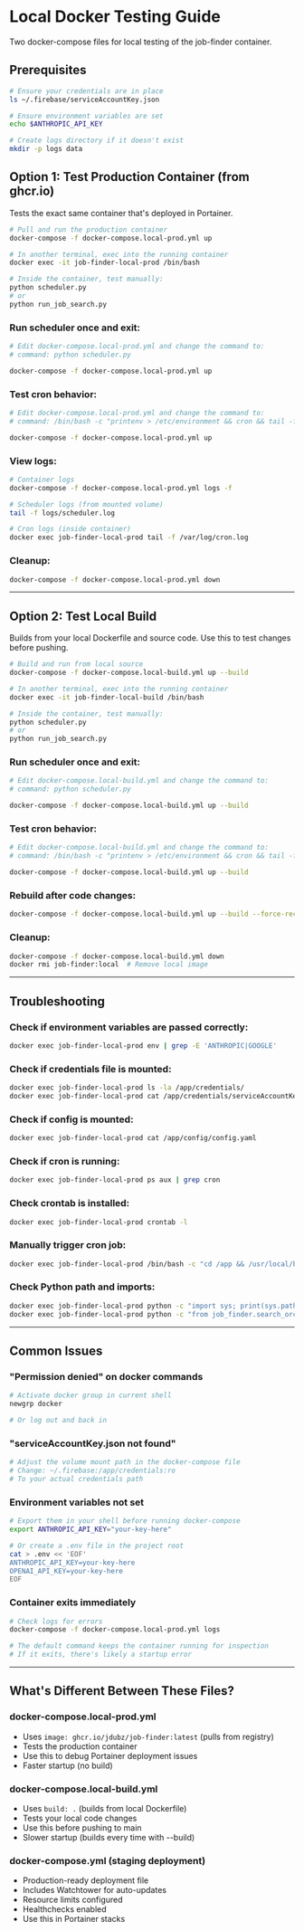# Local Docker Testing Guide

Two docker-compose files for local testing of the job-finder container.

## Prerequisites

```bash
# Ensure your credentials are in place
ls ~/.firebase/serviceAccountKey.json

# Ensure environment variables are set
echo $ANTHROPIC_API_KEY

# Create logs directory if it doesn't exist
mkdir -p logs data
```

## Option 1: Test Production Container (from ghcr.io)

Tests the exact same container that's deployed in Portainer.

```bash
# Pull and run the production container
docker-compose -f docker-compose.local-prod.yml up

# In another terminal, exec into the running container
docker exec -it job-finder-local-prod /bin/bash

# Inside the container, test manually:
python scheduler.py
# or
python run_job_search.py
```

### Run scheduler once and exit:
```bash
# Edit docker-compose.local-prod.yml and change the command to:
# command: python scheduler.py

docker-compose -f docker-compose.local-prod.yml up
```

### Test cron behavior:
```bash
# Edit docker-compose.local-prod.yml and change the command to:
# command: /bin/bash -c "printenv > /etc/environment && cron && tail -f /var/log/cron.log"

docker-compose -f docker-compose.local-prod.yml up
```

### View logs:
```bash
# Container logs
docker-compose -f docker-compose.local-prod.yml logs -f

# Scheduler logs (from mounted volume)
tail -f logs/scheduler.log

# Cron logs (inside container)
docker exec job-finder-local-prod tail -f /var/log/cron.log
```

### Cleanup:
```bash
docker-compose -f docker-compose.local-prod.yml down
```

---

## Option 2: Test Local Build

Builds from your local Dockerfile and source code. Use this to test changes before pushing.

```bash
# Build and run from local source
docker-compose -f docker-compose.local-build.yml up --build

# In another terminal, exec into the running container
docker exec -it job-finder-local-build /bin/bash

# Inside the container, test manually:
python scheduler.py
# or
python run_job_search.py
```

### Run scheduler once and exit:
```bash
# Edit docker-compose.local-build.yml and change the command to:
# command: python scheduler.py

docker-compose -f docker-compose.local-build.yml up --build
```

### Test cron behavior:
```bash
# Edit docker-compose.local-build.yml and change the command to:
# command: /bin/bash -c "printenv > /etc/environment && cron && tail -f /var/log/cron.log"

docker-compose -f docker-compose.local-build.yml up --build
```

### Rebuild after code changes:
```bash
docker-compose -f docker-compose.local-build.yml up --build --force-recreate
```

### Cleanup:
```bash
docker-compose -f docker-compose.local-build.yml down
docker rmi job-finder:local  # Remove local image
```

---

## Troubleshooting

### Check if environment variables are passed correctly:
```bash
docker exec job-finder-local-prod env | grep -E 'ANTHROPIC|GOOGLE'
```

### Check if credentials file is mounted:
```bash
docker exec job-finder-local-prod ls -la /app/credentials/
docker exec job-finder-local-prod cat /app/credentials/serviceAccountKey.json
```

### Check if config is mounted:
```bash
docker exec job-finder-local-prod cat /app/config/config.yaml
```

### Check if cron is running:
```bash
docker exec job-finder-local-prod ps aux | grep cron
```

### Check crontab is installed:
```bash
docker exec job-finder-local-prod crontab -l
```

### Manually trigger cron job:
```bash
docker exec job-finder-local-prod /bin/bash -c "cd /app && /usr/local/bin/python scheduler.py"
```

### Check Python path and imports:
```bash
docker exec job-finder-local-prod python -c "import sys; print(sys.path)"
docker exec job-finder-local-prod python -c "from job_finder.search_orchestrator import JobSearchOrchestrator; print('OK')"
```

---

## Common Issues

### "Permission denied" on docker commands
```bash
# Activate docker group in current shell
newgrp docker

# Or log out and back in
```

### "serviceAccountKey.json not found"
```bash
# Adjust the volume mount path in the docker-compose file
# Change: ~/.firebase:/app/credentials:ro
# To your actual credentials path
```

### Environment variables not set
```bash
# Export them in your shell before running docker-compose
export ANTHROPIC_API_KEY="your-key-here"

# Or create a .env file in the project root
cat > .env << 'EOF'
ANTHROPIC_API_KEY=your-key-here
OPENAI_API_KEY=your-key-here
EOF
```

### Container exits immediately
```bash
# Check logs for errors
docker-compose -f docker-compose.local-prod.yml logs

# The default command keeps the container running for inspection
# If it exits, there's likely a startup error
```

---

## What's Different Between These Files?

### docker-compose.local-prod.yml
- Uses `image: ghcr.io/jdubz/job-finder:latest` (pulls from registry)
- Tests the production container
- Use this to debug Portainer deployment issues
- Faster startup (no build)

### docker-compose.local-build.yml
- Uses `build: .` (builds from local Dockerfile)
- Tests your local code changes
- Use this before pushing to main
- Slower startup (builds every time with --build)

### docker-compose.yml (staging deployment)
- Production-ready deployment file
- Includes Watchtower for auto-updates
- Resource limits configured
- Healthchecks enabled
- Use this in Portainer stacks

